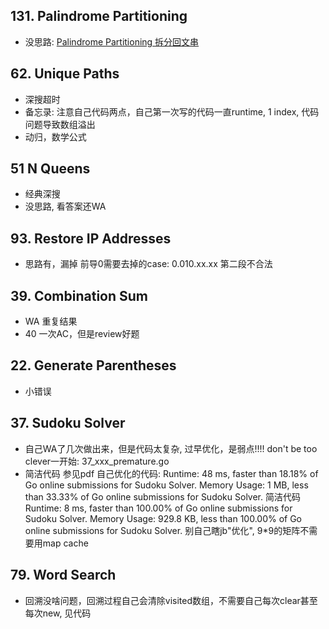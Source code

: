 ## 131. Palindrome Partitioning

*  没思路: [Palindrome Partitioning 拆分回文串](http://www.cnblogs.com/grandyang/p/4270008.html)

## 62. Unique Paths

*  深搜超时
*  备忘录: 注意自己代码两点，自己第一次写的代码一直runtime, 1 index, 代码问题导致数组溢出
*  动归，数学公式

## 51 N Queens

* 经典深搜
* 没思路, 看答案还WA

## 93. Restore IP Addresses

*  思路有，漏掉 前导0需要去掉的case: 0.010.xx.xx 第二段不合法

## 39. Combination Sum

* WA 重复结果
* 40 一次AC，但是review好题

## 22. Generate Parentheses

*  小错误

## 37. Sudoku Solver

* 自己WA了几次做出来，但是代码太复杂, 过早优化，是弱点!!!! don't be too clever一开始: 37_xxx_premature.go
* 简洁代码 参见pdf
自己优化的代码:
Runtime: 48 ms, faster than 18.18% of Go online submissions for Sudoku Solver.
Memory Usage: 1 MB, less than 33.33% of Go online submissions for Sudoku Solver.
简洁代码
Runtime: 8 ms, faster than 100.00% of Go online submissions for Sudoku Solver.
Memory Usage: 929.8 KB, less than 100.00% of Go online submissions for Sudoku Solver.
别自己瞎jb"优化", 9*9的矩阵不需要用map cache

## 79. Word Search

* 回溯没啥问题，回溯过程自己会清除visited数组，不需要自己每次clear甚至每次new, 见代码